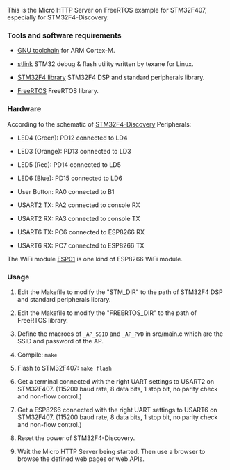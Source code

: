 This is the Micro HTTP Server on FreeRTOS example for STM32F407, especially for STM32F4-Discovery.

### Tools and software requirements ###

* [GNU toolchain](https://launchpad.net/gcc-arm-embedded)
  for ARM Cortex-M.

* [stlink](https://github.com/texane/stlink) STM32 debug & flash utility
 written by texane for Linux.

* [STM32F4 library](http://www.st.com/web/catalog/tools/FM147/CL1794/SC961/SS1743/PF257901) STM32F4 DSP and standard peripherals library.

* [FreeRTOS](http://www.freertos.org/a00104.html?1) FreeRTOS library.

### Hardware ###

According to the schematic of [STM32F4-Discovery](http://www.st.com/st-web-ui/static/active/en/resource/technical/document/user_manual/DM00039084.pdf) Peripherals:

* LED4 (Green): PD12 connected to LD4

* LED3 (Orange): PD13 connected to LD3

* LED5 (Red): PD14 connected to LD5

* LED6 (Blue): PD15 connected to LD6

* User Button: PA0 connected to B1

* USART2 TX: PA2 connected to console RX

* USART2 RX: PA3 connected to console TX

* USART6 TX: PC6 connected to ESP8266 RX

* USART6 RX: PC7 connected to ESP8266 TX

The WiFi module [ESP01](https://www.hackster.io/esp/products/esp8266-esp-01) is one kind of ESP8266 WiFi module.

### Usage ###

1. Edit the Makefile to modify the "STM\_DIR" to the path of STM32F4 DSP and
   standard peripherals library.

2. Edit the Makefile to modify the "FREERTOS\_DIR" to the path of FreeRTOS
   library.

3. Define the macroes of ```_AP_SSID``` and ```_AP_PWD``` in src/main.c which are the SSID and password of the AP.

4. Compile: ``` make ```

5. Flash to STM32F407: ``` make flash ```

6. Get a terminal connected with the right UART settings to USART2 on STM32F407. (115200 baud rate, 8 data bits, 1 stop bit, no parity check and non-flow control.)

7. Get a ESP8266 connected with the right UART settings to USART6 on STM32F407. (115200 baud rate, 8 data bits, 1 stop bit, no parity check and non-flow control.)

8. Reset the power of STM32F4-Discovery.

9. Wait the Micro HTTP Server being started. Then use a browser to browse the defined web pages or web APIs.
